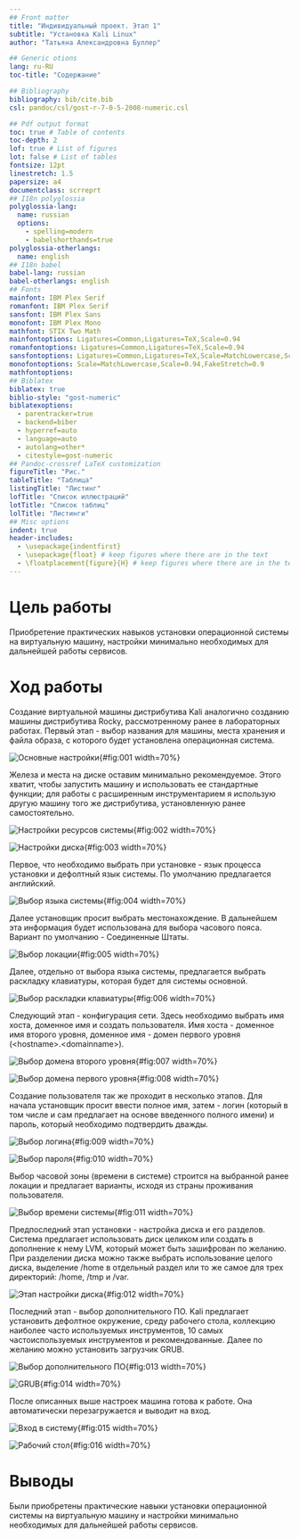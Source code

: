 ```yaml
---
## Front matter
title: "Индивидуальный проект. Этап 1"
subtitle: "Установка Kali Linux"
author: "Татьяна Александровна Буллер"

## Generic otions
lang: ru-RU
toc-title: "Содержание"

## Bibliography
bibliography: bib/cite.bib
csl: pandoc/csl/gost-r-7-0-5-2008-numeric.csl

## Pdf output format
toc: true # Table of contents
toc-depth: 2
lof: true # List of figures
lot: false # List of tables
fontsize: 12pt
linestretch: 1.5
papersize: a4
documentclass: scrreprt
## I18n polyglossia
polyglossia-lang:
  name: russian
  options:
	- spelling=modern
	- babelshorthands=true
polyglossia-otherlangs:
  name: english
## I18n babel
babel-lang: russian
babel-otherlangs: english
## Fonts
mainfont: IBM Plex Serif
romanfont: IBM Plex Serif
sansfont: IBM Plex Sans
monofont: IBM Plex Mono
mathfont: STIX Two Math
mainfontoptions: Ligatures=Common,Ligatures=TeX,Scale=0.94
romanfontoptions: Ligatures=Common,Ligatures=TeX,Scale=0.94
sansfontoptions: Ligatures=Common,Ligatures=TeX,Scale=MatchLowercase,Scale=0.94
monofontoptions: Scale=MatchLowercase,Scale=0.94,FakeStretch=0.9
mathfontoptions:
## Biblatex
biblatex: true
biblio-style: "gost-numeric"
biblatexoptions:
  - parentracker=true
  - backend=biber
  - hyperref=auto
  - language=auto
  - autolang=other*
  - citestyle=gost-numeric
## Pandoc-crossref LaTeX customization
figureTitle: "Рис."
tableTitle: "Таблица"
listingTitle: "Листинг"
lofTitle: "Список иллюстраций"
lotTitle: "Список таблиц"
lolTitle: "Листинги"
## Misc options
indent: true
header-includes:
  - \usepackage{indentfirst}
  - \usepackage{float} # keep figures where there are in the text
  - \floatplacement{figure}{H} # keep figures where there are in the text
---
```


# Цель работы

Приобретение практических навыков установки операционной системы на виртуальную машину, настройки минимально необходимых для дальнейшей работы сервисов.

# Ход работы 

Создание виртуальной машины дистрибутива Kali аналогично созданию машины дистрибутива Rocky, рассмотренному ранее в лабораторных работах. Первый этап - выбор названия для машины, места хранения и файла образа, с которого будет установлена операционная система.

![Основные настройки](image/1.png){#fig:001 width=70%}

Железа и места на диске оставим минимально рекомендуемое. Этого хватит, чтобы запустить машину и использовать ее стандартные функции; для работы с расширенным инструментарием я использую другую машину того же дистрибутива, установленную ранее самостоятельно.

![Настройки ресурсов системы](image/2.png){#fig:002 width=70%}

![Настройки диска](image/3.png){#fig:003 width=70%}

Первое, что необходимо выбрать при установке - язык процесса установки и дефолтный язык системы. По умолчанию предлагается английский.

![Выбор языка системы](image/4.png){#fig:004 width=70%}

Далее установщик просит выбрать местонахождение. В дальнейшем эта информация будет использована для выбора часового пояса. Вариант по умолчанию - Соединенные Штаты.

![Выбор локации](image/5.png){#fig:005 width=70%}

Далее, отдельно от выбора языка системы, предлагается выбрать раскладку клавиатуры, которая будет для системы основной. 

![Выбор раскладки клавиатуры](image/6.png){#fig:006 width=70%}

Следующий этап - конфигурация сети. Здесь необходимо выбрать имя хоста, доменное имя и создать пользователя. Имя хоста - доменное имя второго уровня, доменное имя - домен первого уровня (\<hostname\>.\<domainname\>).

![Выбор домена второго уровня](image/7.png){#fig:007 width=70%}

![Выбор домена первого уровня](image/8.png){#fig:008 width=70%}

Создание пользователя так же проходит в несколько этапов. Для начала установщик просит ввести полное имя, затем - логин (который в том числе и сам предлагает на основе введенного полного имени) и пароль, который необходимо подтвердить дважды.

![Выбор логина](image/9.png){#fig:009 width=70%}

![Выбор пароля](image/10.png){#fig:010 width=70%}

Выбор часовой зоны (времени в системе) строится на выбранной ранее локации и предлагает варианты, исходя из страны проживания пользователя.

![Выбор времени системы](image/11.png){#fig:011 width=70%}

Предпоследний этап установки - настройка диска и его разделов. Система предлагает использовать диск целиком или создать в дополнение к нему LVM, который может быть зашифрован по желанию. При разделении диска можно также выбрать использование целого диска, выделение /home в отдельный раздел или то же самое для трех директорий: /home, /tmp и /var.

![Этап настройки диска](image/12.png){#fig:012 width=70%}

Последний этап - выбор дополнительного ПО. Kali предлагает установить дефолтное окружение, среду рабочего стола, коллекцию наиболее часто используемых инструментов, 10 самых частоиспользуемых инструментов и рекомендованные. Далее по желанию можно установить загрузчик GRUB.

![Выбор дополнительного ПО](image/13.png){#fig:013 width=70%}

![GRUB](image/14.png){#fig:014 width=70%}

После описанных выше настроек машина готова к работе. Она автоматически перезагружается и выводит на вход.

![Вход в систему](image/15.png){#fig:015 width=70%}

![Рабочий стол](image/16.png){#fig:016 width=70%}

# Выводы

Были приобретены практические навыки установки операционной системы на виртуальную машину и настройки минимально необходимых для дальнейшей работы сервисов.
